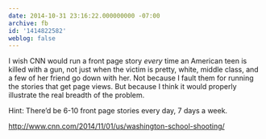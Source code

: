 ```yaml
---
date: 2014-10-31 23:16:22.000000000 -07:00
archive: fb
id: '1414822582'
weblog: false
---
```


I wish CNN would run a front page story *every* time an American teen is killed with a gun, not just when the victim is pretty, white, middle class, and a few of her friend go down with her. Not because I fault them for running the stories that get page views. But because I think it would properly illustrate the real breadth of the problem.

Hint: There’d be 6-10 front page stories every day, 7 days a week.

http://www.cnn.com/2014/11/01/us/washington-school-shooting/
